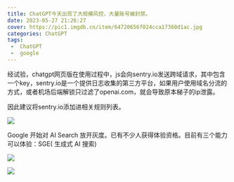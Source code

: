 ```yaml
---
title: ChatGPT今天出现了大规模风控，大量账号被封禁。
date: 2023-05-27 21:26:27
cover: https://pic1.imgdb.cn/item/64720656f024cca17360d1ac.jpg
categories: ChatGPT
tags:
 -  ChatGPT
 -  google
---
```

经试验，chatgpt网页版在使用过程中，js会向sentry.io发送跨域请求，其中包含一个key，sentry.io是一个提供日志收集的第三方平台，如果用户使用域名分流的方式，或者机场后端解锁只过滤了openai.com，就会导致原本梯子的ip泄露。

因此建议将sentry.io添加进相关规则列表。

![](https://pic1.imgdb.cn/item/64720656f024cca17360d163.jpg)

Google 开始对 AI Search 放开灰度。已有不少人获得体验资格。目前有三个能力可以体验：SGE( 生成式 AI 搜索)

![](https://pic1.imgdb.cn/item/64720656f024cca17360d1bc.jpg)

![](https://pic1.imgdb.cn/item/64720656f024cca17360d1ac.jpg)


